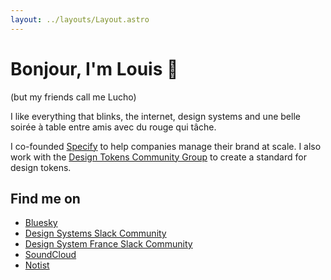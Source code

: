 ```yaml
---
layout: ../layouts/Layout.astro
---
```


# Bonjour, I'm Louis 👋

(but my friends call me Lucho)

I like everything that blinks, the internet, design systems and une belle soirée à table entre amis avec du rouge qui tâche.

I co-founded [Specify](https://specifyapp.com) to help companies manage their brand at scale. I also work with the [Design Tokens Community Group](https://designtokens.org) to create a standard for design tokens.

## Find me on

- [Bluesky](https://bsky.app/profile/lucho.cool)
- [Design Systems Slack Community](https://design-systems.slack.com/)
- [Design System France Slack Community](https://designsystemsfrance.slack.com)
- [SoundCloud](https://soundcloud.com/chuckn0risk)
- [Notist](https://noti.st/louischenais)
